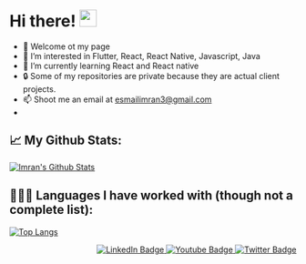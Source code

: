  <h1>
  Hi there! 
  <img src="https://media.giphy.com/media/hvRJCLFzcasrR4ia7z/giphy.gif" width="30px"/>
</h1>


- 👋 Welcome ot my page 
- 👀 I’m interested in Flutter, React, React Native, Javascript, Java
- 🌱 I’m currently learning React and React native 
- 🔒 Some of my repositories are private because they are actual client projects. 
- 📫 Shoot me an email at esmailimran3@gmail.com
- <div align="left"><img src="https://komarev.com/ghpvc/?username=iesmail3&style=flat-square&color=blue" alt=""/></div>

📈 My Github Stats:  
-----

[![Imran's Github Stats](https://github-readme-stats.vercel.app/api?username=iesmail3)](https://github.com/iesmail3/github-readme-stats)


👨🏽‍💻 Languages I have worked with (though not a complete list): <br />
-----
[![Top Langs](https://github-readme-stats.vercel.app/api/top-langs/?username=iesmail3)](https://github.com/iesmail3/github-readme-stats)


<div id="badges" align="right">
  <a href="your-linkedin-URL">
    <img src="https://img.shields.io/badge/LinkedIn-blue?style=for-the-badge&logo=linkedin&logoColor=white(https://www.linkedin.com/in/imran-esmail/)" alt="LinkedIn Badge"/>
  </a>
  <a href="your-youtube-URL">
    <img src="https://img.shields.io/badge/YouTube-red?style=for-the-badge&logo=youtube&logoColor=white" alt="Youtube Badge"/>
  </a>
  <a href="your-twitter-URL">
    <img src="https://img.shields.io/badge/Twitter-blue?style=for-the-badge&logo=twitter&logoColor=white" alt="Twitter Badge"/>
  </a>
</div>

<!---
iesmail3/iesmail3 is a ✨ special ✨ repository because its `README.md` (this file) appears on your GitHub profile.
You can click the Preview link to take a look at your changes.
--->


 
